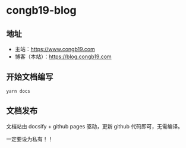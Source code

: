 # congb19-blog

## 地址

- 主站：<https://www.congb19.com>
- 博客（本站）：<https://blog.congb19.com>

## 开始文档编写

`yarn docs`

## 文档发布

文档站由 docsify + github pages 驱动，更新 github 代码即可，无需编译。

一定要设为私有！！